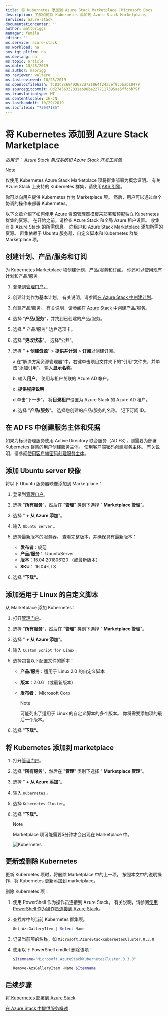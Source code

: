 ```yaml
---
title: 将 Kubernetes 添加到 Azure Stack Marketplace |Microsoft Docs
description: 了解如何将 Kubernetes 添加到 Azure Stack Marketplace。
services: azure-stack
documentationcenter: ''
author: mattbriggs
manager: femila
editor: ''
ms.service: azure-stack
ms.workload: na
pms.tgt_pltfrm: na
ms.devlang: na
ms.topic: article
ms.date: 10/28/2019
ms.author: mabrigg
ms.reviewer: waltero
ms.lastreviewed: 10/28/2019
ms.openlocfilehash: fc83c8c68402622d721864f24a3ef9c5bab10479
ms.sourcegitcommit: 0d27456332031ab98ba2277117395ae5ffcbb79f
ms.translationtype: MT
ms.contentlocale: zh-CN
ms.lasthandoff: 10/29/2019
ms.locfileid: "73047185"
---
```

# <a name="add-kubernetes-to-the-azure-stack-marketplace"></a>将 Kubernetes 添加到 Azure Stack Marketplace

*适用于： Azure Stack 集成系统和 Azure Stack 开发工具包*

> [!note]  
> 仅使用 Kubernetes Azure Stack Marketplace 项将群集部署为概念证明。 有关 Azure Stack 上支持的 Kubernetes 群集，请使用[AKS 引擎](azure-stack-aks-engine.md)。

你可以向用户提供 Kubernetes 作为 Marketplace 项。 然后，用户可以通过单个协调的操作来部署 Kubernetes。

以下文章介绍了如何使用 Azure 资源管理器模板来部署和预配独立 Kubernetes 群集的资源。 在开始之前，请检查 Azure Stack 和全局 Azure 租户设置。 收集有关 Azure Stack 的所需信息。 向租户和 Azure Stack Marketplace 添加所需的资源。 群集依赖于 Ubuntu 服务器、自定义脚本和 Kubernetes 群集 Marketplace 项。

## <a name="create-a-plan-an-offer-and-a-subscription"></a>创建计划、产品/服务和订阅

为 Kubernetes Marketplace 项创建计划、产品/服务和订阅。 你还可以使用现有计划和产品/服务。

1. 登录到[管理门户。](https://adminportal.local.azurestack.external)

1. 创建计划作为基本计划。 有关说明，请参阅[在 Azure Stack 中创建计划](azure-stack-create-plan.md)。

1. 创建产品/服务。 有关说明，请参阅[在 Azure Stack 中创建产品/服务](azure-stack-create-offer.md)。

1. 选择 "**产品/服务**"，并找到已创建的产品/服务。

1. 选择 **"** 产品/服务" 边栏选项卡。

1. 选择 "**更改状态**"。 选择“公共”。

1. 选择 " **+ 创建资源**" > **提供并计划** > **订阅**以创建订阅。

    a.在“解决方案资源管理器”中，右键单击项目文件夹下的“引用”文件夹，并单击“添加引用”。 输入**显示名称**。

    b. 输入**用户**。 使用与租户关联的 Azure AD 帐户。

    c. **提供程序说明**

    d.单击“下一步”。 将**目录租户**设置为 Azure Stack 的 Azure AD 租户。 

    e. 选择 "**产品/服务**"。 选择您创建的产品/服务的名称。 记下订阅 ID。

## <a name="create-a-service-principal-and-credentials-in-ad-fs"></a>在 AD FS 中创建服务主体和凭据

如果为标识管理服务使用 Active Directory 联合服务（AD FS），则需要为部署 Kubernetes 群集的用户创建服务主体。 使用客户端密码创建服务主体。 有关说明，请参阅[使用客户端密码创建服务主体](azure-stack-create-service-principals.md#create-a-service-principal-that-uses-client-secret-credentials)。

## <a name="add-an-ubuntu-server-image"></a>添加 Ubuntu server 映像

将以下 Ubuntu 服务器映像添加到 Marketplace：

1. 登录到[管理门户](https://adminportal.local.azurestack.external)。

1. 选择 "**所有服务**"，然后在 "**管理**" 类别下选择 " **Marketplace 管理**"。

1. 选择 " **+ 从 Azure 添加**"。

1. 输入 `Ubuntu Server` 。

1. 选择最新版本的服务器。 查看完整版本，并确保具有最新版本：
    - **发布者**：规范
    - **产品/服务**： UbuntuServer
    - **版本**：16.04.201806120 （或最新版本）
    - **SKU**： 16.04-LTS

1. 选择 "**下载"。**

## <a name="add-a-custom-script-for-linux"></a>添加适用于 Linux 的自定义脚本

从 Marketplace 添加 Kubernetes：

1. 打开[管理门户](https://adminportal.local.azurestack.external)。

1. 选择 "**所有服务**"，然后在 "**管理**" 类别下选择 " **Marketplace 管理**"。

1. 选择 " **+ 从 Azure 添加**"。

1. 输入 `Custom Script for Linux` 。

1. 选择包含以下配置文件的脚本：
   - **产品/服务**：适用于 Linux 2.0 的自定义脚本
   - **版本**：2.0.6 （或最新版本）
   - **发布者**： Microsoft Corp

     > [!Note]  
     > 可能列出了适用于 Linux 的自定义脚本的多个版本。 你将需要添加项的最后一个版本。

1. 选择 "**下载"。**


## <a name="add-kubernetes-to-the-marketplace"></a>将 Kubernetes 添加到 marketplace

1. 打开[管理门户](https://adminportal.local.azurestack.external)。

1. 选择 "**所有服务**"，然后在 "**管理**" 类别下选择 " **Marketplace 管理**"。

1. 选择 " **+ 从 Azure 添加**"。

1. 输入 `Kubernetes` 。

1. 选择 `Kubernetes Cluster`。

1. 选择 "**下载"。**

    > [!note]  
    > Marketplace 项可能需要5分钟才会出现在 Marketplace 中。

    ![Kubernetes](../user/media/azure-stack-solution-template-kubernetes-deploy/marketplaceitem.png)

## <a name="update-or-remove-the-kubernetes"></a>更新或删除 Kubernetes 

更新 Kubernetes 项时，将删除 Marketplace 中的上一项。 按照本文中的说明操作，将 Kubernetes 更新添加到 marketplace。

删除 Kubernetes 项：

1. 使用 PowerShell 作为操作员连接到 Azure Stack。 有关说明，请参阅[使用 PowerShell 作为操作员连接到 Azure Stack](azure-stack-powershell-configure-admin.md)。

2. 查找库中的当前 Kubernetes 群集项。

    ```powershell  
    Get-AzsGalleryItem | Select Name
    ```
    
3. 记录当前项的名称，如 `Microsoft.AzureStackKubernetesCluster.0.3.0`

4. 使用以下 PowerShell cmdlet 删除该项：

    ```powershell  
    $Itemname="Microsoft.AzureStackKubernetesCluster.0.3.0"

    Remove-AzsGalleryItem -Name $Itemname
    ```

## <a name="next-steps"></a>后续步骤

[将 Kubernetes 部署到 Azure Stack](../user/azure-stack-solution-template-kubernetes-deploy.md)

[在 Azure Stack 中提供服务概述](service-plan-offer-subscription-overview.md)
